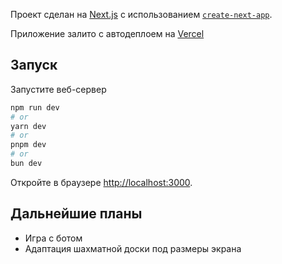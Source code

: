 Проект сделан на [Next.js](https://nextjs.org/) с использованием [`create-next-app`](https://github.com/vercel/next.js/tree/canary/packages/create-next-app).

Приложение залито с автодеплоем на [Vercel](https://chapecker-next.vercel.app/)

## Запуск

Запустите веб-сервер

```bash
npm run dev
# or
yarn dev
# or
pnpm dev
# or
bun dev
```

Откройте в браузере [http://localhost:3000](http://localhost:3000).

## Дальнейшие планы

- Игра с ботом
- Адаптация шахматной доски под размеры экрана